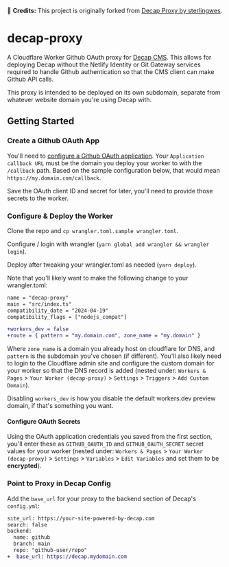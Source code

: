 🔖 **Credits:** This project is originally forked from [Decap Proxy by sterlingwes](https://github.com/sterlingwes/decap-proxy).

# decap-proxy

A Cloudflare Worker Github OAuth proxy for [Decap CMS](https://github.com/decaporg/decap-cms). This allows for deploying Decap without the Netlify Identity or Git Gateway services required to handle Github authentication so that the CMS client can make Github API calls.

This proxy is intended to be deployed on its own subdomain, separate from whatever website domain you're using Decap with.

## Getting Started

### Create a Github OAuth App

You'll need to [configure a Github OAuth application](https://github.com/settings/applications/new). Your `Application callback URL` must be the domain you deploy your worker to with the `/callback` path. Based on the sample configuration below, that would mean `https://my.domain.com/callback`.

Save the OAuth client ID and secret for later, you'll need to provide those secrets to the worker.

### Configure & Deploy the Worker

Clone the repo and `cp wrangler.toml.sample wrangler.toml`.

Configure / login with wrangler (`yarn global add wrangler && wrangler login`).

Deploy after tweaking your wrangler.toml as needed (`yarn deploy`).

Note that you'll likely want to make the following change to your wrangler.toml:

```diff
name = "decap-proxy"
main = "src/index.ts"
compatibility_date = "2024-04-19"
compatibility_flags = ["nodejs_compat"]

+workers_dev = false
+route = { pattern = "my.domain.com", zone_name = "my.domain" }
```

Where `zone_name` is a domain you already host on cloudflare for DNS, and `pattern` is the subdomain you've chosen (if different). You'll also likely need to login to the Cloudflare admin site and configure the custom domain for your worker so that the DNS record is added (nested under: `Workers & Pages` > `Your Worker (decap-proxy)` > `Settings` > `Triggers` > `Add Custom Domain`).

Disabling `workers_dev` is how you disable the default workers.dev preview domain, if that's something you want.

#### Configure OAuth Secrets

Using the OAuth application credentials you saved from the first section, you'll enter these as `GITHUB_OAUTH_ID` and `GITHUB_OAUTH_SECRET` secret values for your worker (nested under: `Workers & Pages` > `Your Worker (decap-proxy)` > `Settings` > `Variables` > `Edit Variables` and set them to be **encrypted**).

### Point to Proxy in Decap Config

Add the `base_url` for your proxy to the backend section of Decap's `config.yml`:

```diff
site_url: https://your-site-powered-by-decap.com
search: false
backend:
  name: github
  branch: main
  repo: "github-user/repo"
+  base_url: https://decap.mydomain.com
```
